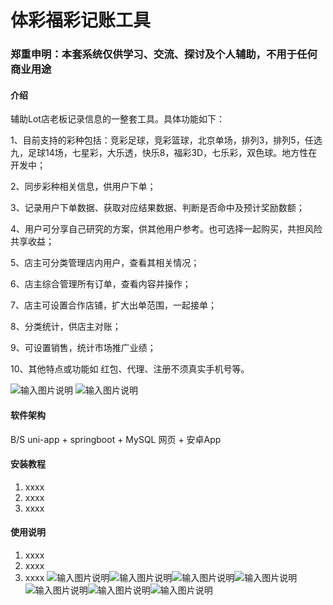 # 体彩福彩记账工具


### 郑重申明：本套系统仅供学习、交流、探讨及个人辅助，不用于任何商业用途


#### 介绍
辅助Lot店老板记录信息的一整套工具。具体功能如下：

1、目前支持的彩种包括：竞彩足球，竞彩篮球，北京单场，排列3，排列5，任选九，足球14场，七星彩，大乐透，快乐8，福彩3D，七乐彩，双色球。地方性在开发中；

2、同步彩种相关信息，供用户下单；

3、记录用户下单数据、获取对应结果数据、判断是否命中及预计奖励数额；

4、用户可分享自己研究的方案，供其他用户参考。也可选择一起购买，共担风险共享收益；

5、店主可分类管理店内用户，查看其相关情况；

6、店主综合管理所有订单，查看内容并操作；

7、店主可设置合作店铺，扩大出单范围，一起接单；

8、分类统计，供店主对账；

9、可设置销售，统计市场推广业绩；

10、其他特点或功能如 红包、代理、注册不须真实手机号等。

![输入图片说明](agent/QQ%E5%9B%BE%E7%89%8720240717102220.png)
![输入图片说明](agent/QQ%E6%88%AA%E5%9B%BE20240717102554.png)
#### 软件架构
B/S uni-app + springboot + MySQL   网页 + 安卓App


#### 安装教程

1.  xxxx
2.  xxxx
3.  xxxx

#### 使用说明

1.  xxxx
2.  xxxx
3.  xxxx
![输入图片说明](agent/QQ%E6%88%AA%E5%9B%BE20240717102647.png)![输入图片说明](agent/QQ%E6%88%AA%E5%9B%BE20240717102647.png)![输入图片说明](agent/QQ%E6%88%AA%E5%9B%BE20240717102624.png)![输入图片说明](agent/1.png)![输入图片说明](agent/3.png)![输入图片说明](agent/5.png)![输入图片说明](agent/6.png)